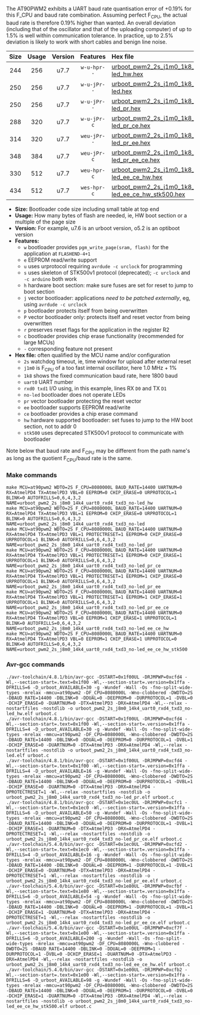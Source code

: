 The AT90PWM2 exhibits a UART baud rate quantisation error of +0.19% for this F_CPU and baud rate combination. Assuming perfect F<sub>CPU</sub>, the actual baud rate is therefore 0.19% higher than wanted. An overall deviation (including that of the oscillator and that of the uploading computer) of up to 1.5% is well within communication tolerance. In practice, up to 2.5% deviation is likely to work with short cables and benign line noise.

|Size|Usage|Version|Features|Hex file|
|:-:|:-:|:-:|:-:|:--|
|244|256|u7.7|`w-u-hpr--`|[urboot_pwm2_2s_j1m0_1k8_uart0_rxd4_txd3_no-led_hw.hex](https://raw.githubusercontent.com/stefanrueger/urboot.hex/main/mcus/at90pwm2/watchdog_2_s/internal_oscillator%2B1%25/%2B1m000000_hz/%2B%2B%2B1k8_baud/uart0_rxd4_txd3/no-led/urboot_pwm2_2s_j1m0_1k8_uart0_rxd4_txd3_no-led_hw.hex)|
|250|256|u7.7|`w-u-jPr--`|[urboot_pwm2_2s_j1m0_1k8_uart0_rxd4_txd3_no-led.hex](https://raw.githubusercontent.com/stefanrueger/urboot.hex/main/mcus/at90pwm2/watchdog_2_s/internal_oscillator%2B1%25/%2B1m000000_hz/%2B%2B%2B1k8_baud/uart0_rxd4_txd3/no-led/urboot_pwm2_2s_j1m0_1k8_uart0_rxd4_txd3_no-led.hex)|
|250|256|u7.7|`w-u-jPr--`|[urboot_pwm2_2s_j1m0_1k8_uart0_rxd4_txd3_no-led_pr.hex](https://raw.githubusercontent.com/stefanrueger/urboot.hex/main/mcus/at90pwm2/watchdog_2_s/internal_oscillator%2B1%25/%2B1m000000_hz/%2B%2B%2B1k8_baud/uart0_rxd4_txd3/no-led/urboot_pwm2_2s_j1m0_1k8_uart0_rxd4_txd3_no-led_pr.hex)|
|288|320|u7.7|`w-u-jPr-c`|[urboot_pwm2_2s_j1m0_1k8_uart0_rxd4_txd3_no-led_pr_ce.hex](https://raw.githubusercontent.com/stefanrueger/urboot.hex/main/mcus/at90pwm2/watchdog_2_s/internal_oscillator%2B1%25/%2B1m000000_hz/%2B%2B%2B1k8_baud/uart0_rxd4_txd3/no-led/urboot_pwm2_2s_j1m0_1k8_uart0_rxd4_txd3_no-led_pr_ce.hex)|
|314|320|u7.7|`weu-jPr--`|[urboot_pwm2_2s_j1m0_1k8_uart0_rxd4_txd3_no-led_pr_ee.hex](https://raw.githubusercontent.com/stefanrueger/urboot.hex/main/mcus/at90pwm2/watchdog_2_s/internal_oscillator%2B1%25/%2B1m000000_hz/%2B%2B%2B1k8_baud/uart0_rxd4_txd3/no-led/urboot_pwm2_2s_j1m0_1k8_uart0_rxd4_txd3_no-led_pr_ee.hex)|
|348|384|u7.7|`weu-jPr-c`|[urboot_pwm2_2s_j1m0_1k8_uart0_rxd4_txd3_no-led_pr_ee_ce.hex](https://raw.githubusercontent.com/stefanrueger/urboot.hex/main/mcus/at90pwm2/watchdog_2_s/internal_oscillator%2B1%25/%2B1m000000_hz/%2B%2B%2B1k8_baud/uart0_rxd4_txd3/no-led/urboot_pwm2_2s_j1m0_1k8_uart0_rxd4_txd3_no-led_pr_ee_ce.hex)|
|330|512|u7.7|`weu-hpr-c`|[urboot_pwm2_2s_j1m0_1k8_uart0_rxd4_txd3_no-led_ee_ce_hw.hex](https://raw.githubusercontent.com/stefanrueger/urboot.hex/main/mcus/at90pwm2/watchdog_2_s/internal_oscillator%2B1%25/%2B1m000000_hz/%2B%2B%2B1k8_baud/uart0_rxd4_txd3/no-led/urboot_pwm2_2s_j1m0_1k8_uart0_rxd4_txd3_no-led_ee_ce_hw.hex)|
|434|512|u7.7|`wes-hpr-c`|[urboot_pwm2_2s_j1m0_1k8_uart0_rxd4_txd3_no-led_ee_ce_hw_stk500.hex](https://raw.githubusercontent.com/stefanrueger/urboot.hex/main/mcus/at90pwm2/watchdog_2_s/internal_oscillator%2B1%25/%2B1m000000_hz/%2B%2B%2B1k8_baud/uart0_rxd4_txd3/no-led/urboot_pwm2_2s_j1m0_1k8_uart0_rxd4_txd3_no-led_ee_ce_hw_stk500.hex)|

- **Size:** Bootloader code size including small table at top end
- **Usage:** How many bytes of flash are needed, ie, HW boot section or a multiple of the page size
- **Version:** For example, u7.6 is an urboot version, o5.2 is an optiboot version
- **Features:**
  + `w` bootloader provides `pgm_write_page(sram, flash)` for the application at `FLASHEND-4+1`
  + `e` EEPROM read/write support
  + `u` uses urprotocol requiring `avrdude -c urclock` for programming
  + `s` uses skeleton of STK500v1 protocol (deprecated); `-c urclock` and `-c arduino` both work
  + `h` hardware boot section: make sure fuses are set for reset to jump to boot section
  + `j` vector bootloader: applications *need to be patched externally*, eg, using `avrdude -c urclock`
  + `p` bootloader protects itself from being overwritten
  + `P` vector bootloader only: protects itself and reset vector from being overwritten
  + `r` preserves reset flags for the application in the register R2
  + `c` bootloader provides chip erase functionality (recommended for large MCUs)
  + `-` corresponding feature not present
- **Hex file:** often qualified by the MCU name and/or configuration
  + `2s` watchdog timeout, ie, time window for upload after external reset
  + `j1m0` is F<sub>CPU</sub> of a too fast internal oscillator, here 1.0 MHz + 1%
  + `1k8` shows the fixed communication baud rate, here 1800 baud
  + `uart0` UART number
  + `rxd0 txd1` I/O using, in this example, lines RX `D0` and TX `D1`
  + `no-led` bootloader does not operate LEDs
  + `pr` vector bootloader protecting the reset vector
  + `ee` bootloader supports EEPROM read/write
  + `ce` bootloader provides a chip erase command
  + `hw` hardware supported bootloader: set fuses to jump to the HW boot section, not to addr 0
  + `stk500` uses deprecated STK500v1 protocol to communicate with bootloader


Note below that baud rate and F<sub>CPU</sub> may be different from the path name's as long as the quotient F<sub>CPU</sub>/baud rate is the same.

### Make commands
```
make MCU=at90pwm2 WDTO=2S F_CPU=8080000L BAUD_RATE=14400 UARTNUM=0 RX=AtmelPD4 TX=AtmelPD3 VBL=0 EEPROM=0 CHIP_ERASE=0 URPROTOCOL=1 BLINK=0 AUTOFRILLS=0,6,4,3,2 NAME=urboot_pwm2_2s_j8m0_14k4_uart0_rxd4_txd3_no-led_hw
make MCU=at90pwm2 WDTO=2S F_CPU=8080000L BAUD_RATE=14400 UARTNUM=0 RX=AtmelPD4 TX=AtmelPD3 VBL=1 EEPROM=0 CHIP_ERASE=0 URPROTOCOL=1 BLINK=0 AUTOFRILLS=0,6,4,3,2 NAME=urboot_pwm2_2s_j8m0_14k4_uart0_rxd4_txd3_no-led
make MCU=at90pwm2 WDTO=2S F_CPU=8080000L BAUD_RATE=14400 UARTNUM=0 RX=AtmelPD4 TX=AtmelPD3 VBL=1 PROTECTRESET=1 EEPROM=0 CHIP_ERASE=0 URPROTOCOL=1 BLINK=0 AUTOFRILLS=0,6,4,3,2 NAME=urboot_pwm2_2s_j8m0_14k4_uart0_rxd4_txd3_no-led_pr
make MCU=at90pwm2 WDTO=2S F_CPU=8080000L BAUD_RATE=14400 UARTNUM=0 RX=AtmelPD4 TX=AtmelPD3 VBL=1 PROTECTRESET=1 EEPROM=0 CHIP_ERASE=1 URPROTOCOL=1 BLINK=0 AUTOFRILLS=0,6,4,3,2 NAME=urboot_pwm2_2s_j8m0_14k4_uart0_rxd4_txd3_no-led_pr_ce
make MCU=at90pwm2 WDTO=2S F_CPU=8080000L BAUD_RATE=14400 UARTNUM=0 RX=AtmelPD4 TX=AtmelPD3 VBL=1 PROTECTRESET=1 EEPROM=1 CHIP_ERASE=0 URPROTOCOL=1 BLINK=0 AUTOFRILLS=0,6,4,3,2 NAME=urboot_pwm2_2s_j8m0_14k4_uart0_rxd4_txd3_no-led_pr_ee
make MCU=at90pwm2 WDTO=2S F_CPU=8080000L BAUD_RATE=14400 UARTNUM=0 RX=AtmelPD4 TX=AtmelPD3 VBL=1 PROTECTRESET=1 EEPROM=1 CHIP_ERASE=1 URPROTOCOL=1 BLINK=0 AUTOFRILLS=0,6,4,3,2 NAME=urboot_pwm2_2s_j8m0_14k4_uart0_rxd4_txd3_no-led_pr_ee_ce
make MCU=at90pwm2 WDTO=2S F_CPU=8080000L BAUD_RATE=14400 UARTNUM=0 RX=AtmelPD4 TX=AtmelPD3 VBL=0 EEPROM=1 CHIP_ERASE=1 URPROTOCOL=1 BLINK=0 AUTOFRILLS=0,6,4,3,2 NAME=urboot_pwm2_2s_j8m0_14k4_uart0_rxd4_txd3_no-led_ee_ce_hw
make MCU=at90pwm2 WDTO=2S F_CPU=8080000L BAUD_RATE=14400 UARTNUM=0 RX=AtmelPD4 TX=AtmelPD3 VBL=0 EEPROM=1 CHIP_ERASE=1 URPROTOCOL=0 BLINK=0 AUTOFRILLS=0,6,4,3,2 NAME=urboot_pwm2_2s_j8m0_14k4_uart0_rxd4_txd3_no-led_ee_ce_hw_stk500
```

### Avr-gcc commands
```
./avr-toolchain/4.8.1/bin/avr-gcc -DSTART=0x1f00UL -DRJMPWP=0xcfd4 -Wl,--section-start=.text=0x1f00 -Wl,--section-start=.version=0x1ffa -DFRILLS=6 -D_urboot_AVAILABLE=30 -g -Wundef -Wall -Os -fno-split-wide-types -mrelax -mmcu=at90pwm2 -DF_CPU=8080000L -Wno-clobbered -DWDTO=2S -DBAUD_RATE=14400 -DBLINK=0 -DDUAL=0 -DEEPROM=0 -DURPROTOCOL=1 -DVBL=0 -DCHIP_ERASE=0 -DUARTNUM=0 -DTX=AtmelPD3 -DRX=AtmelPD4 -Wl,--relax -nostartfiles -nostdlib -o urboot_pwm2_2s_j8m0_14k4_uart0_rxd4_txd3_no-led_hw.elf urboot.c
./avr-toolchain/4.8.1/bin/avr-gcc -DSTART=0x1f00UL -DRJMPWP=0xcfd4 -Wl,--section-start=.text=0x1f00 -Wl,--section-start=.version=0x1ffa -DFRILLS=4 -D_urboot_AVAILABLE=30 -g -Wundef -Wall -Os -fno-split-wide-types -mrelax -mmcu=at90pwm2 -DF_CPU=8080000L -Wno-clobbered -DWDTO=2S -DBAUD_RATE=14400 -DBLINK=0 -DDUAL=0 -DEEPROM=0 -DURPROTOCOL=1 -DVBL=1 -DCHIP_ERASE=0 -DUARTNUM=0 -DTX=AtmelPD3 -DRX=AtmelPD4 -Wl,--relax -nostartfiles -nostdlib -o urboot_pwm2_2s_j8m0_14k4_uart0_rxd4_txd3_no-led.elf urboot.c
./avr-toolchain/4.8.1/bin/avr-gcc -DSTART=0x1f00UL -DRJMPWP=0xcfd4 -Wl,--section-start=.text=0x1f00 -Wl,--section-start=.version=0x1ffa -DFRILLS=4 -D_urboot_AVAILABLE=16 -g -Wundef -Wall -Os -fno-split-wide-types -mrelax -mmcu=at90pwm2 -DF_CPU=8080000L -Wno-clobbered -DWDTO=2S -DBAUD_RATE=14400 -DBLINK=0 -DDUAL=0 -DEEPROM=0 -DURPROTOCOL=1 -DVBL=1 -DCHIP_ERASE=0 -DUARTNUM=0 -DTX=AtmelPD3 -DRX=AtmelPD4 -DPROTECTRESET=1 -Wl,--relax -nostartfiles -nostdlib -o urboot_pwm2_2s_j8m0_14k4_uart0_rxd4_txd3_no-led_pr.elf urboot.c
./avr-toolchain/4.8.1/bin/avr-gcc -DSTART=0x1ec0UL -DRJMPWP=0xcfc1 -Wl,--section-start=.text=0x1ec0 -Wl,--section-start=.version=0x1ffa -DFRILLS=6 -D_urboot_AVAILABLE=50 -g -Wundef -Wall -Os -fno-split-wide-types -mrelax -mmcu=at90pwm2 -DF_CPU=8080000L -Wno-clobbered -DWDTO=2S -DBAUD_RATE=14400 -DBLINK=0 -DDUAL=0 -DEEPROM=0 -DURPROTOCOL=1 -DVBL=1 -DCHIP_ERASE=1 -DUARTNUM=0 -DTX=AtmelPD3 -DRX=AtmelPD4 -DPROTECTRESET=1 -Wl,--relax -nostartfiles -nostdlib -o urboot_pwm2_2s_j8m0_14k4_uart0_rxd4_txd3_no-led_pr_ce.elf urboot.c
./avr-toolchain/5.4.0/bin/avr-gcc -DSTART=0x1ec0UL -DRJMPWP=0xcfd2 -Wl,--section-start=.text=0x1ec0 -Wl,--section-start=.version=0x1ffa -DFRILLS=4 -D_urboot_AVAILABLE=16 -g -Wundef -Wall -Os -fno-split-wide-types -mrelax -mmcu=at90pwm2 -DF_CPU=8080000L -Wno-clobbered -DWDTO=2S -DBAUD_RATE=14400 -DBLINK=0 -DDUAL=0 -DEEPROM=1 -DURPROTOCOL=1 -DVBL=1 -DCHIP_ERASE=0 -DUARTNUM=0 -DTX=AtmelPD3 -DRX=AtmelPD4 -DPROTECTRESET=1 -Wl,--relax -nostartfiles -nostdlib -o urboot_pwm2_2s_j8m0_14k4_uart0_rxd4_txd3_no-led_pr_ee.elf urboot.c
./avr-toolchain/5.4.0/bin/avr-gcc -DSTART=0x1e80UL -DRJMPWP=0xcfbf -Wl,--section-start=.text=0x1e80 -Wl,--section-start=.version=0x1ffa -DFRILLS=6 -D_urboot_AVAILABLE=54 -g -Wundef -Wall -Os -fno-split-wide-types -mrelax -mmcu=at90pwm2 -DF_CPU=8080000L -Wno-clobbered -DWDTO=2S -DBAUD_RATE=14400 -DBLINK=0 -DDUAL=0 -DEEPROM=1 -DURPROTOCOL=1 -DVBL=1 -DCHIP_ERASE=1 -DUARTNUM=0 -DTX=AtmelPD3 -DRX=AtmelPD4 -DPROTECTRESET=1 -Wl,--relax -nostartfiles -nostdlib -o urboot_pwm2_2s_j8m0_14k4_uart0_rxd4_txd3_no-led_pr_ee_ce.elf urboot.c
./avr-toolchain/5.4.0/bin/avr-gcc -DSTART=0x1e00UL -DRJMPWP=0xcf7f -Wl,--section-start=.text=0x1e00 -Wl,--section-start=.version=0x1ffa -DFRILLS=6 -D_urboot_AVAILABLE=200 -g -Wundef -Wall -Os -fno-split-wide-types -mrelax -mmcu=at90pwm2 -DF_CPU=8080000L -Wno-clobbered -DWDTO=2S -DBAUD_RATE=14400 -DBLINK=0 -DDUAL=0 -DEEPROM=1 -DURPROTOCOL=1 -DVBL=0 -DCHIP_ERASE=1 -DUARTNUM=0 -DTX=AtmelPD3 -DRX=AtmelPD4 -Wl,--relax -nostartfiles -nostdlib -o urboot_pwm2_2s_j8m0_14k4_uart0_rxd4_txd3_no-led_ee_ce_hw.elf urboot.c
./avr-toolchain/5.4.0/bin/avr-gcc -DSTART=0x1e00UL -DRJMPWP=0xcfb2 -Wl,--section-start=.text=0x1e00 -Wl,--section-start=.version=0x1ffa -DFRILLS=6 -D_urboot_AVAILABLE=98 -g -Wundef -Wall -Os -fno-split-wide-types -mrelax -mmcu=at90pwm2 -DF_CPU=8080000L -Wno-clobbered -DWDTO=2S -DBAUD_RATE=14400 -DBLINK=0 -DDUAL=0 -DEEPROM=1 -DURPROTOCOL=0 -DVBL=0 -DCHIP_ERASE=1 -DUARTNUM=0 -DTX=AtmelPD3 -DRX=AtmelPD4 -Wl,--relax -nostartfiles -nostdlib -o urboot_pwm2_2s_j8m0_14k4_uart0_rxd4_txd3_no-led_ee_ce_hw_stk500.elf urboot.c
```

